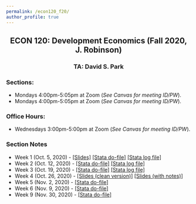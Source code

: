 ```yaml
---
permalink: /econ120_f20/
author_profile: true
---
```


<center> <h2> ECON 120: Development Economics (Fall 2020, J. Robinson)</h2> </center>
<center> <h3> TA: David S. Park </h3> </center>

### Sections: 
- Mondays 4:00pm-5:05pm at Zoom (*See Canvas for meeting ID/PW*).
- Mondays 4:00pm-5:05pm at Zoom (*See Canvas for meeting ID/PW*).

### Office Hours: 
- Wednesdays 3:00pm-5:00pm at Zoom (*See Canvas for meeting ID/PW*).

### Section Notes
- Week 1 (Oct. 5, 2020) - [[Slides]](/files/teaching/Econ120_F20_SectionNotes_Wk1.pdf) [[Stata do-file]](/files/teaching/Econ120_F20_Section1.do) [[Stata log file]](/files/teaching/Econ120_F20_Section1.smcl)
- Week 2 (Oct. 12, 2020) - [[Stata do-file]](/files/teaching/Econ120_F20_Section2_v2.do) [[Stata log file]](/files/teaching/Econ120_F20_Section2.smcl)
- Week 3 (Oct. 19, 2020) - [[Stata do-file]](/files/teaching/Econ120_F20_Section3.do) [[Stata log file]](/files/teaching/Econ120_F20_Section3.smcl)
- Week 4 (Oct. 26, 2020) - [[Slides (clean version)]](/files/teaching/Econ120_F20_SectionNotes_Wk4.pdf) [[Slides (with notes)]](/files/teaching/Econ120_F20_SectionNotes_Wk4_annotated.pdf) 
- Week 5 (Nov. 2, 2020) - [[Stata do-file]](/files/teaching/Econ120_F20_Section5.do)
- Week 6 (Nov. 9, 2020) - [[Stata do-file]](/files/teaching/Econ120_F20_Section6.do)
- Week 9 (Nov. 30, 2020) - [[Stata do-file]](/files/teaching/Econ120_F20_Section9.do)


